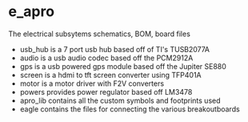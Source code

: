 e_apro
======

The electrical subsytems schematics, BOM, board files
- usb_hub is a 7 port usb hub based off of TI's TUSB2077A
- audio is a usb audio codec based off the PCM2912A
- gps is a usb powered gps module based off the Jupiter SE880
- screen is a hdmi to tft screen converter using TFP401A
- motor is a motor driver with F2V converters
- powers provides power regulator based off LM3478
- apro_lib contains all the custom symbols and footprints used
- eagle contains the files for connecting the various breakoutboards
